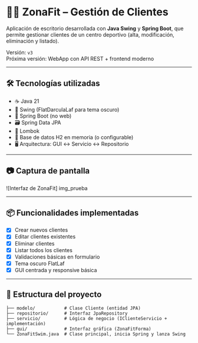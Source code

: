 # 🏋️‍♂️ ZonaFit – Gestión de Clientes

Aplicación de escritorio desarrollada con **Java Swing** y **Spring Boot**, que permite gestionar clientes de un centro deportivo (alta, modificación, eliminación y listado).

Versión: `v3`  
Próxima versión: WebApp con API REST + frontend moderno

---

## 🛠 Tecnologías utilizadas

- ☕ Java 21
- 🎨 Swing (FlatDarculaLaf para tema oscuro)
- 🌱 Spring Boot (no web)
- 🗃️ Spring Data JPA
- 🧠 Lombok
- 🐘 Base de datos H2 en memoria (o configurable)
- 🖥️ Arquitectura: GUI ↔ Servicio ↔ Repositorio

---

## 📷 Captura de pantalla
![Interfaz de ZonaFit] img_prueba


---

## 📦 Funcionalidades implementadas

- [x] Crear nuevos clientes
- [x] Editar clientes existentes
- [x] Eliminar clientes
- [x] Listar todos los clientes
- [x] Validaciones básicas en formulario
- [x] Tema oscuro FlatLaf
- [x] GUI centrada y responsive básica

---

## 🧪 Estructura del proyecto

```shell
├── modelo/           # Clase Cliente (entidad JPA)
├── repositorio/      # Interfaz JpaRepository
├── servicio/         # Lógica de negocio (IClienteServicio + implementación)
├── gui/              # Interfaz gráfica (ZonaFitForma)
└── ZonaFitSwim.java  # Clase principal, inicia Spring y lanza Swing


